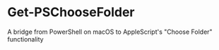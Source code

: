 # Get-PSChooseFolder
A bridge from PowerShell on macOS to AppleScript's "Choose Folder" functionality 
